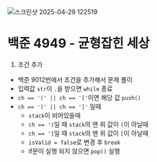 ![스크린샷 2025-04-29 122519](https://github.com/user-attachments/assets/694dca7c-0a37-4d06-8b71-6fae3395fcea)

# 백준 4949 - 균형잡힌 세상

1. 조건 추가
- 백준 9012번에서 조건을 추가해서 문제 풀이
- 입력값 `str`이 `.`을 받으면 `while` 종료
- `ch == '(' || ch == '['`이면 해당 값 `push()`
- `ch == ')' || ch == ']'` 일때
  - `stack`이 비어있을때
  - `ch == ')`일 때 `stack`의 맨 위 값이 `(`이 아닐때
  - `ch == ']`일 때 `stack`의 맨 위 값이 `[`이 아닐때
  - `isValid = false`로 변경 후 `break`
  - if문이 실행 되지 않으면 `pop()` 실행